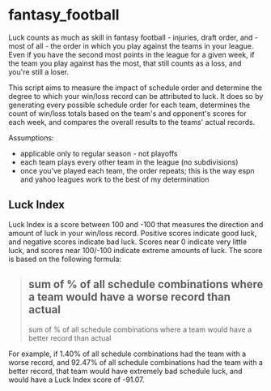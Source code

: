 # fantasy_football

Luck counts as much as skill in fantasy football - injuries, draft order, and - most of all -
the order in which you play against the teams in your league. Even if you have the second
most points in the league for a given week, if the team you play against has the most, 
that still counts as a loss, and you're still a loser.

This script aims to measure the impact of schedule order and determine the degree to which
your win/loss record can be attributed to luck. It does so by generating every possible
schedule order for each team, determines the count of win/loss totals based on the team's
and opponent's scores for each week, and compares the overall results to the teams' actual
records.

Assumptions:
- applicable only to regular season - not playoffs
- each team plays every other team in the league (no subdivisions)
- once you've played each team, the order repeats; this is the way espn and yahoo leagues work
  to the best of my determination

## Luck Index

Luck Index is a score between 100 and -100 that measures the direction and amount of luck
in your win/loss record.  Positive scores indicate good luck, and negative scores indicate
bad luck.  Scores near 0 indicate very little luck, and scores near 100/-100 indicate extreme
amounts of luck. The score is based on the following formula:

>
> sum of % of all schedule combinations where a team would have a worse record than actual
> - 
> sum of % of all schedule combinations where a team would have a better record than actual
>

For example, if 1.40% of all schedule combinations had the team with a worse record, and
92.47% of all schedule combinations had the team with a better record, that team would have
extremely bad schedule luck, and would have a Luck Index score of -91.07.
